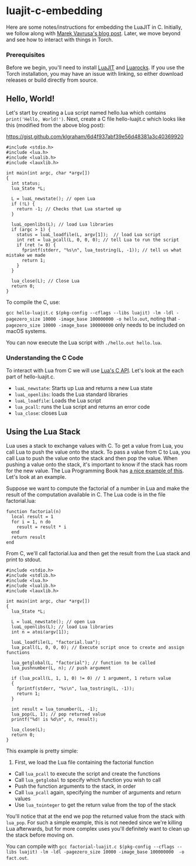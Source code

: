 # luajit-c-embedding

Here are some notes/instructions for embedding the LuaJIT in C. Initially, we follow along with [Marek Vavrusa's blog post](https://en.blog.nic.cz/2015/08/12/embedding-luajit-in-30-minutes-or-so/). Later, we move beyond and see how to interact with things in Torch.

### Prerequisites

Before we begin, you'll need to install [LuaJIT](http://luajit.org/install.html) and [Luarocks](https://github.com/keplerproject/luarocks/wiki/Download). If you use the Torch installation, you may have an issue with linking, so either download releases or build directly from source.

## Hello, World!

Let's start by creating a Lua script named hello.lua which contains ```print('Hello, World!')```. Next, create a C file hello-luajit.c which looks like this (modified from the above blog post):

https://gist.github.com/klgraham/6d4f937abf39e56d48381a3c40369920

```
#include <stdio.h>
#include <lua.h>
#include <lualib.h>
#include <lauxlib.h>

int main(int argc, char *argv[])
{
  int status;
  lua_State *L;
  
  L = luaL_newstate(); // open Lua
  if (!L) {
    return -1; // Checks that Lua started up
  }
  
  luaL_openlibs(L); // load Lua libraries
  if (argc > 1) {
    status = luaL_loadfile(L, argv[1]);  // load Lua script
    int ret = lua_pcall(L, 0, 0, 0); // tell Lua to run the script
    if (ret != 0) {
      fprintf(stderr, "%s\n", lua_tostring(L, -1)); // tell us what mistake we made
      return 1;
    }
  }

  lua_close(L); // Close Lua
  return 0;
}
```

To compile the C, use:

```gcc hello-luajit.c $(pkg-config --cflags --libs luajit) -lm -ldl -pagezero_size 10000 -image_base 100000000 -o hello.out```, noting that ```-pagezero_size 10000 -image_base 100000000``` only needs to be included on macOS systems.

You can now execute the Lua script with ```./hello.out hello.lua```.

### Understanding the C Code

To interact with Lua from C we will use [Lua's C API](http://www.lua.org/pil/24.1.html). Let's look at the each part of hello-luajit.c.

- ```luaL_newstate```: Starts up Lua and returns a new Lua state
- ```luaL_openlibs```: loads the Lua standard libraries
- ```luaL_loadfile```: Loads the Lua script
- ```lua_pcall```: runs the Lua script and returns an error code
- ```lua_close```: closes Lua

## Using the Lua Stack

Lua uses a stack to exchange values with C. To get a value from Lua, you call Lua to push the value onto the stack. To pass a value from C to Lua, you call Lua to push the value onto the stack and then pop the value. When pushing a value onto the stack, it's important to know if the stack has room for the new value. The Lua Programming Book has [a nice example of this](http://lua-users.org/wiki/SimpleLuaApiExample). Let's look at an example.

Suppose we want to compute the factorial of a number in Lua and make the result of the computation available in C. The Lua code is in the file factorial.lua:

```
function factorial(n)
  local result = 1
  for i = 1, n do
    result = result * i
  end
  return result
end
```

From C, we'll call factorial.lua and then get the result from the Lua stack and print to stdout.

```
#include <stdio.h>
#include <stdlib.h>
#include <lua.h>
#include <lualib.h>
#include <lauxlib.h>

int main(int argc, char *argv[])
{
  lua_State *L;
  
  L = luaL_newstate(); // open Lua 
  luaL_openlibs(L); // load Lua libraries
  int n = atoi(argv[1]);

  luaL_loadfile(L, "factorial.lua");
  lua_pcall(L, 0, 0, 0); // Execute script once to create and assign functions
	
  lua_getglobal(L, "factorial"); // function to be called
  lua_pushnumber(L, n); // push argument
	
  if (lua_pcall(L, 1, 1, 0) != 0) // 1 argument, 1 return value
  {
    fprintf(stderr, "%s\n", lua_tostring(L, -1));
    return 1;
  }
  
  int result = lua_tonumber(L, -1);
  lua_pop(L, 1); // pop returned value
  printf("%d! is %d\n", n, result);  
    
  lua_close(L); 
  return 0;
}
```

This example is pretty simple:

1. First, we load the Lua file containing the factorial function
- Call ```lua_pcall``` to execute the script and create the functions
- Call ```lua_getglobal``` to specify which function you wish to call
- Push the function arguments to the stack, in order
- Call ```lua_pcall``` again, specifying the number of arguments and return values
- Use ```lua_tointeger``` to get the return value from the top of the stack

You'll notice that at the end we pop the returned value from the stack with ```lua_pop```. For such a simple example, this is not needed since we're killing Lua afterwards, but for more complex uses you'll definitely want to clean up the stack before moving on.

You can compile with ```gcc factorial-luajit.c $(pkg-config --cflags --libs luajit) -lm -ldl -pagezero_size 10000 -image_base 100000000  -o fact.out```.


